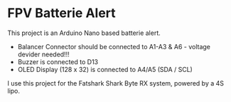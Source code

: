 # FPV Batterie Alert

This project is an Arduino Nano based batterie alert. 

* Balancer Connector should be connected to A1-A3 & A6 - voltage devider needed!!!
* Buzzer is connected to D13
* OLED Display (128 x 32) is connected to A4/A5 (SDA / SCL)

I use this project for the Fatshark Shark Byte RX system, powered by a 4S lipo.
